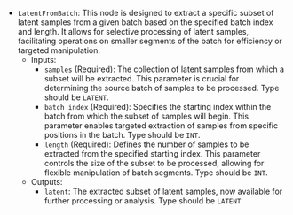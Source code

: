 - `LatentFromBatch`: This node is designed to extract a specific subset of latent samples from a given batch based on the specified batch index and length. It allows for selective processing of latent samples, facilitating operations on smaller segments of the batch for efficiency or targeted manipulation.
    - Inputs:
        - `samples` (Required): The collection of latent samples from which a subset will be extracted. This parameter is crucial for determining the source batch of samples to be processed. Type should be `LATENT`.
        - `batch_index` (Required): Specifies the starting index within the batch from which the subset of samples will begin. This parameter enables targeted extraction of samples from specific positions in the batch. Type should be `INT`.
        - `length` (Required): Defines the number of samples to be extracted from the specified starting index. This parameter controls the size of the subset to be processed, allowing for flexible manipulation of batch segments. Type should be `INT`.
    - Outputs:
        - `latent`: The extracted subset of latent samples, now available for further processing or analysis. Type should be `LATENT`.
